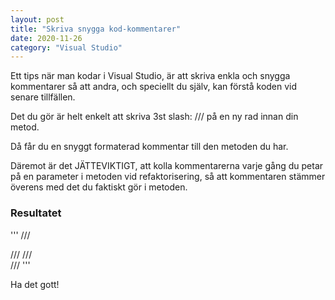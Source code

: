 ```yaml
---
layout: post
title: "Skriva snygga kod-kommentarer"
date: 2020-11-26
category: "Visual Studio"
---
```


Ett tips när man kodar i Visual Studio, är att skriva enkla och snygga kommentarer så att andra, och speciellt du själv, kan förstå koden vid senare tillfällen. 

Det du gör är helt enkelt att skriva 3st slash: /// på en ny rad innan din metod. 

Då får du en snyggt formaterad kommentar till den metoden du har. 

Däremot är det JÄTTEVIKTIGT, att kolla kommentarerna varje gång du petar på en parameter i metoden vid refaktorisering, så att kommentaren stämmer överens med det du faktiskt gör i metoden. 

### Resultatet
'''
    /// <summary>
    /// 
    /// </summary>
    /// <returns></returns>
'''

Ha det gott! 